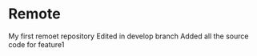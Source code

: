 # Remote
My first remoet repository Edited in develop branch Added all the source code for feature1

